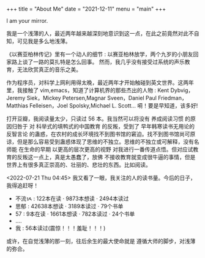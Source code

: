 +++
title = "About Me"
date = "2021-12-11"
menu = "main"
+++

I am your mirror.

我是一个浅薄的人，最近两年越来越深刻地意识到这一点，在此之前竟然对此不自知，可见我是多么地浅薄。

《以赛亚柏林传记》里有一个动人的细节 : 以赛亚柏林放学，两个九岁的小朋友回家路上谈了一路的莫扎特是怎么回事。
然而，我几乎没有接受过系统的声乐教育，无法欣赏真正的音乐之美。

作为程序员，对科学上网利用得太晚，最近两年才开始触碰到英文世界。这两年里，我接触了 vim,emacs，知道了计算机界的那些杰出的人物 : Kent Dybvig，Jeremy Siek，Mickey Petersen,Magnar Sveen，Daniel Paul Friedman，Matthias Felleisen，Joel Spolsky,Michael L. Scott... 嗬！要是早知道，该多好!

打开豆瓣，我阅读量太少，只读过 56 本。我当然可以将没有 养成阅读习惯 的原因归咎于 对 科举式的填鸭式的中国教育 的反叛，受到了 早年韩寒读书无用论的反智言论 的蛊惑，在农村的成长环境找不到图书馆的窘迫。找不到图书馆尚可原谅，但是那么容易受到蛊惑体现了思维的不独立。思维的不独立或可解释，没有名师能 在生命的早期 以更高的层次更高的视野 对我进行一番传道点悟。但对应试教育的反叛这一点上，真是太愚蠢了，放佛 不接收教育就变成很牛逼的事情，但是世界上有很多真正崇高的、壮丽的、悲壮的东西。比如阅读。

<2022-07-21 Thu 04:45> 我又看了一眼，我关注的人的读书量。今后的日子，我得追赶呀！
- 不流ᝰ : 122本在读 · 9873本想读 · 2494本读过
- 思郁 : 42638本想读 · 3189本读过 · 79个书单
- 57 : 9本在读 · 1661本想读 · 782本读过 · 24个书单
- ....
- 我 : 56本读过(震惊！！！羞耻！！！)

或许，在自觉浅薄的那一刻，往后余生的最大使命就是 遵循大师的脚步，对浅薄的弥合。
